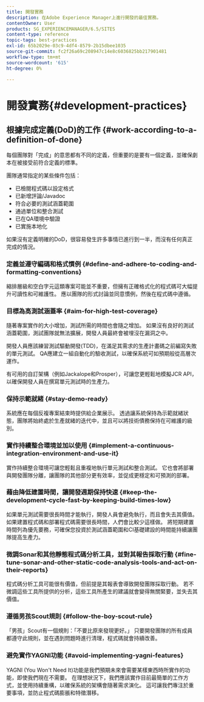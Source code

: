 ```yaml
---
title: 開發實務
description: 在Adobe Experience Manager上進行開發的最佳實務。
contentOwner: User
products: SG_EXPERIENCEMANAGER/6.5/SITES
content-type: reference
topic-tags: best-practices
exl-id: 65b2029e-03c9-4df4-8579-2b15dbee1035
source-git-commit: fc2f26a69c208947c14e8c6036825bb217901481
workflow-type: tm+mt
source-wordcount: '615'
ht-degree: 0%

---
```


# 開發實務{#development-practices}

## 根據完成定義(DoD)的工作 {#work-according-to-a-definition-of-done}

每個團隊對「完成」的意思都有不同的定義，但重要的是要有一個定義，並確保劇本在被接受前符合定義的標準。

團隊通常指定的某些條件包括：

* 已檢閱程式碼以設定格式
* 已新增評論/Javadoc
* 符合必要的測試涵蓋範圍
* 通過單位和整合測試
* 已在QA環境中驗證
* 已實施本地化

如果沒有定義明確的DoD，很容易發生許多事情已進行到一半，而沒有任何真正完成的情況。

### 定義並遵守編碼和格式慣例 {#define-and-adhere-to-coding-and-formatting-conventions}

縮排層級和空白字元這類專案可能並不重要，但擁有正確格式化的程式碼可大幅提升可讀性和可維護性。 應以團隊的形式討論並同意慣例，然後在程式碼中遵循。

### 目標為高測試涵蓋率  {#aim-for-high-test-coverage}

隨著專案實作的大小增加，測試所需的時間也會隨之增加。 如果沒有良好的測試涵蓋範圍，測試團隊就無法擴展，開發人員最終會被埋沒在漏洞之中。

開發人員應該練習測試驅動開發(TDD)，在滿足其需求的生產計畫碼之前編寫失敗的單元測試。 QA應建立一組自動化的驗收測試，以確保系統可如預期般從高層次運作。

有可用的自訂架構（例如Jackalope和Prosper），可讓您更輕鬆地模擬JCR API，以確保開發人員在撰寫單元測試時的生產力。

### 保持示範就緒 {#stay-demo-ready}

系統應在每個反複專案結束時提供給企業展示。 透過讓系統保持為示範就緒狀態，團隊將始終處於生產就緒的迭代中，並且可以將技術債務保持在可維護的級別。

### 實作持續整合環境並加以使用 {#implement-a-continuous-integration-environment-and-use-it}

實作持續整合環境可讓您輕鬆且重複地執行單元測試和整合測試。 它也會將部署與開發團隊分離，讓團隊的其他部分更有效率，並促成更穩定和可預測的部署。

### 藉由降低建置時間，讓開發週期保持快速 {#keep-the-development-cycle-fast-by-keeping-build-times-low}

如果單元測試需要很長時間才能執行，開發人員會避免執行，而且會失去其價值。 如果建置程式碼和部署程式碼需要很長時間，人們會比較少這樣做。 將短期建置時間列為優先要務，可確保您投資於測試涵蓋範圍和CI基礎建設的時間能持續讓團隊提高生產力。

### 微調Sonar和其他靜態程式碼分析工具，並對其報告採取行動 {#fine-tune-sonar-and-other-static-code-analysis-tools-and-act-on-their-reports}

程式碼分析工具可能很有價值，但前提是其報表會導致開發團隊採取行動。 若不微調這些工具所提供的分析，這些工具所產生的建議就會變得無關緊要，並失去其價值。

### 遵循男孩Scout規則 {#follow-the-boy-scout-rule}

「男孩」Scout有一個規則：「不要比原來發現更好。」 只要開發團隊的所有成員都遵守此規則，並在遇到問題時進行清理，程式碼就會持續改善。

### 避免實作YAGNI功能 {#avoid-implementing-yagni-features}

YAGNI (You Won&#39;t Need It)功能是我們預期未來會需要某樣東西時所實作的功能，即使我們現在不需要。 在理想狀況下，我們應該實作目前最簡單的工作方式，並使用持續重構，以確保系統的架構會隨著需求演化。 這可讓我們專注於重要事項，並防止程式碼膨脹和特徵潛移。
